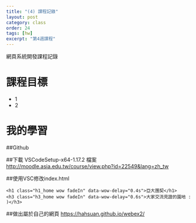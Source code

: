 ```yaml
---
title: "(4) 課程記錄"
layout: post
category: class
order: 24
tags: [hw]
excerpt: "第4週課程"
---
```

網頁系統開發課程記錄


# 課程目標
- 1
- 2

# 我的學習

##Github

##下載 VSCodeSetup-x64-1.17.2 檔案 <http://moodle.asia.edu.tw/course/view.php?id=22549&lang=zh_tw>

##使用VSC修改index.html

```<h1 class="h1_home wow fadeIn" data-wow-delay="0.4s">亞大團契</h1>```<br>
```<h3 class="h3_home wow fadeIn" data-wow-delay="0.6s">大家交流見證的園地 : )</h3>```



##做出屬於自己的網頁 <https://hahsuan.github.io/webex2/>




[1]: https://github.com/        "GitHub"
[2]: https://pages.github.com/  "GitHub Pages"
[3]: https://jekyllrb.com/      "Jekyll"
[4]: http://markdown.tw         "Markdown文件"
[5]: http://dillinger.io/       "Dillinger"








